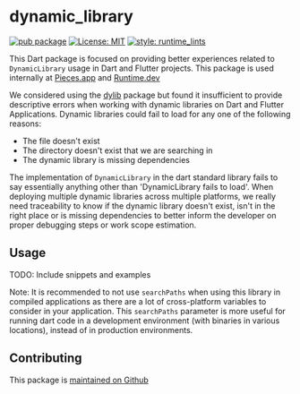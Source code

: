 # dynamic_library

[![pub package][pub_badge]][pub_badge_link]
[![License: MIT][license_badge]][license_badge_link]
[![style: runtime_lints][style_badge]][style_badge_link]

This Dart package is focused on providing better experiences related to `DynamicLibrary` usage in 
Dart and Flutter projects. This package is used internally at [Pieces.app][pieces_link] and [Runtime.dev][runtime_link]

We considered using the [dylib](https://pub.dev/packages/dylib) package but found it insufficient to provide
descriptive errors when working with dynamic libraries on Dart and Flutter Applications. Dynamic libraries could
fail to load for any one of the following reasons:

* The file doesn't exist
* The directory doesn't exist that we are searching in
* The dynamic library is missing dependencies

The implementation of `DynamicLibrary` in the dart standard library fails to say essentially anything other 
than 'DynamicLibrary fails to load'. When deploying multiple dynamic libraries across multiple platforms, we really need
traceability to know if the dynamic library doesn't exist, isn't in the right place or is missing dependencies to
better inform the developer on proper debugging steps or work scope estimation.

## Usage

TODO: Include snippets and examples

Note: It is recommended to not use `searchPaths` when using this library in compiled applications as there are a 
lot of cross-platform variables to consider in your application. This `searchPaths` parameter is more useful for
running dart code in a development environment (with binaries in various locations), instead of in production 
environments.


## Contributing

This package is [maintained on Github][repo_link]

[analysis_options_yaml]: https://github.com/open-runtime/dynamic_library/blob/main/analysis_options.yaml
[ci_badge]: https://github.com/open-runtime/dynamic_library/workflows/ci/badge.svg
[ci_badge_link]: https://github.com/open-runtime/dynamic_library/actions
[license_badge]: https://img.shields.io/badge/license-MIT-blue.svg
[license_badge_link]: https://opensource.org/licenses/MIT
[ci_badge_link]: https://github.com/open-runtime/dynamic_library/actions
[pub_badge]: https://img.shields.io/pub/v/dynamic_library.svg
[pub_badge_link]: https://pub.dev/packages/dynamic_library

[style_badge]: https://img.shields.io/badge/style-dynamic_library-B22C89.svg
[style_badge_link]: https://pub.dev/packages/runtime_lints

[open_runtime_github]: https://github.com/open-runtime
[repo_link]: https://github.com/open-runtime/dynamic_library
[runtime_link]: https://runtime.dev
[pieces_link]: https://code.pieces.app
